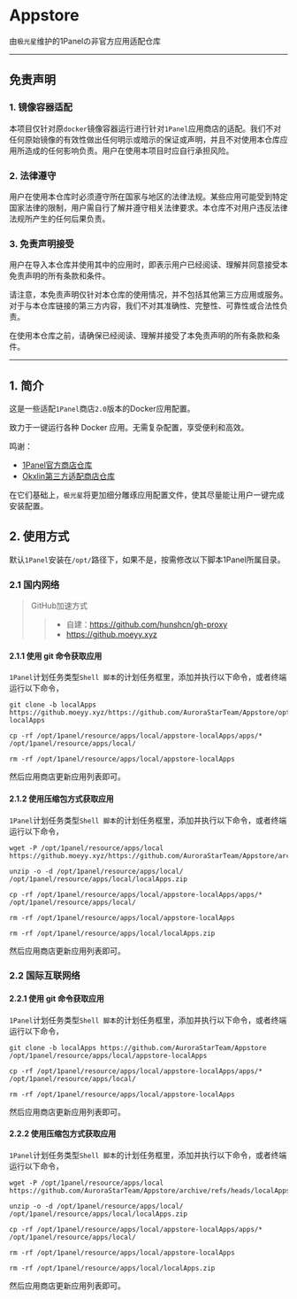 # Appstore

由`极光星`维护的1Panelの非官方应用适配仓库

***

## 免责声明

### 1. 镜像容器适配
本项目仅针对原`docker`镜像容器运行进行针对`1Panel`应用商店的适配。我们不对任何原始镜像的有效性做出任何明示或暗示的保证或声明，并且不对使用本仓库应用所造成的任何影响负责。用户在使用本项目时应自行承担风险。

### 2. 法律遵守
用户在使用本仓库时必须遵守所在国家与地区的法律法规。某些应用可能受到特定国家法律的限制，用户需自行了解并遵守相关法律要求。本仓库不对用户违反法律法规所产生的任何后果负责。

### 3. 免责声明接受
用户在导入本仓库并使用其中的应用时，即表示用户已经阅读、理解并同意接受本免责声明的所有条款和条件。

请注意，本免责声明仅针对本仓库的使用情况，并不包括其他第三方应用或服务。对于与本仓库链接的第三方内容，我们不对其准确性、完整性、可靠性或合法性负责。

在使用本仓库之前，请确保已经阅读、理解并接受了本免责声明的所有条款和条件。

***

## 1. 简介
这是一些适配`1Panel`商店`2.0`版本的Docker应用配置。

致力于一键运行各种 Docker 应用。无需复杂配置，享受便利和高效。

鸣谢：
- [1Panel官方商店仓库](https://github.com/1Panel-dev/appstore)
- [Okxlin第三方适配商店仓库](https://github.com/okxlin/appstore)

在它们基础上，`极光星`将更加细分雕琢应用配置文件，使其尽量能让用户一键完成安装配置。

## 2. 使用方式

默认`1Panel`安装在`/opt/`路径下，如果不是，按需修改以下脚本1Panel所属目录。

### 2.1 国内网络

> GitHub加速方式
>> - 自建：https://github.com/hunshcn/gh-proxy
>> - https://github.moeyy.xyz

#### 2.1.1 使用 git 命令获取应用

`1Panel`计划任务类型`Shell 脚本`的计划任务框里，添加并执行以下命令，或者终端运行以下命令，
```shell
git clone -b localApps https://github.moeyy.xyz/https://github.com/AuroraStarTeam/Appstore/opt/1panel/resource/apps/local/appstore-localApps

cp -rf /opt/1panel/resource/apps/local/appstore-localApps/apps/* /opt/1panel/resource/apps/local/

rm -rf /opt/1panel/resource/apps/local/appstore-localApps
```

然后应用商店更新应用列表即可。

#### 2.1.2 使用压缩包方式获取应用

`1Panel`计划任务类型`Shell 脚本`的计划任务框里，添加并执行以下命令，或者终端运行以下命令，
```shell
wget -P /opt/1panel/resource/apps/local https://github.moeyy.xyz/https://github.com/AuroraStarTeam/Appstore/archive/refs/heads/localApps.zip

unzip -o -d /opt/1panel/resource/apps/local/ /opt/1panel/resource/apps/local/localApps.zip

cp -rf /opt/1panel/resource/apps/local/appstore-localApps/apps/* /opt/1panel/resource/apps/local/

rm -rf /opt/1panel/resource/apps/local/appstore-localApps

rm -rf /opt/1panel/resource/apps/local/localApps.zip
```

然后应用商店更新应用列表即可。

### 2.2 国际互联网络

#### 2.2.1 使用 git 命令获取应用

`1Panel`计划任务类型`Shell 脚本`的计划任务框里，添加并执行以下命令，或者终端运行以下命令，
```shell
git clone -b localApps https://github.com/AuroraStarTeam/Appstore /opt/1panel/resource/apps/local/appstore-localApps

cp -rf /opt/1panel/resource/apps/local/appstore-localApps/apps/* /opt/1panel/resource/apps/local/

rm -rf /opt/1panel/resource/apps/local/appstore-localApps
```

然后应用商店更新应用列表即可。

#### 2.2.2 使用压缩包方式获取应用

`1Panel`计划任务类型`Shell 脚本`的计划任务框里，添加并执行以下命令，或者终端运行以下命令，
```shell
wget -P /opt/1panel/resource/apps/local https://github.com/AuroraStarTeam/Appstore/archive/refs/heads/localApps.zip

unzip -o -d /opt/1panel/resource/apps/local/ /opt/1panel/resource/apps/local/localApps.zip

cp -rf /opt/1panel/resource/apps/local/appstore-localApps/apps/* /opt/1panel/resource/apps/local/

rm -rf /opt/1panel/resource/apps/local/appstore-localApps

rm -rf /opt/1panel/resource/apps/local/localApps.zip
```

然后应用商店更新应用列表即可。
